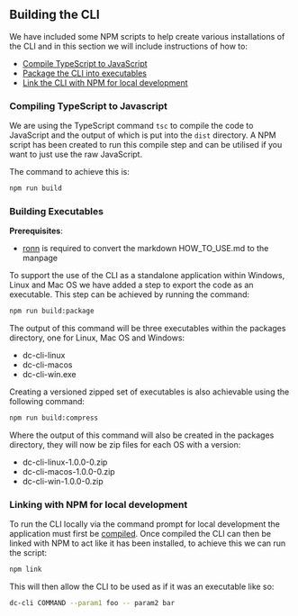 ## Building the CLI

We have included some NPM scripts to help create various installations of the CLI and in this section we will include instructions of how to:

- [Compile TypeScript to JavaScript](#compiling-typescript)
- [Package the CLI into executables](#building-executables)
- [Link the CLI with NPM for local development](#npm-link)

<a name="compiling-typescript"></a>

### Compiling TypeScript to Javascript

We are using the TypeScript command `tsc` to compile the code to JavaScript and the output of which is put into the `dist` directory.
A NPM script has been created to run this compile step and can be utilised if you want to just use the raw JavaScript.

The command to achieve this is:

```bash
npm run build
```

<a name="building-executables"></a>

### Building Executables

**Prerequisites**:

- [ronn](http://rtomayko.github.io/ronn/ronn.1.html) is required to convert the markdown HOW_TO_USE.md to the manpage

To support the use of the CLI as a standalone application within Windows, Linux and Mac OS we have added a step to export the code as an executable.
This step can be achieved by running the command:

```bash
npm run build:package
```

The output of this command will be three executables within the packages directory, one for Linux, Mac OS and Windows:

- dc-cli-linux
- dc-cli-macos
- dc-cli-win.exe

Creating a versioned zipped set of executables is also achievable using the following command:

```bash
npm run build:compress
```

Where the output of this command will also be created in the packages directory, they will now be zip files for each OS with a version:

- dc-cli-linux-1.0.0-0.zip
- dc-cli-macos-1.0.0-0.zip
- dc-cli-win-1.0.0-0.zip

<a name="npm-link"></a>

### Linking with NPM for local development

To run the CLI locally via the command prompt for local development the application must first be [compiled](#compiling-typescript).
Once compiled the CLI can then be linked with NPM to act like it has been installed, to achieve this we can run the script:

```bash
npm link
```

This will then allow the CLI to be used as if it was an executable like so:

```bash
dc-cli COMMAND --param1 foo -- param2 bar
```

